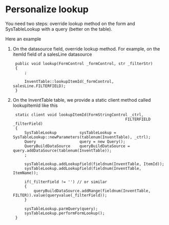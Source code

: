 # Personalize lookup #

You need two steps: override lookup method on the form and SysTableLookup with a query (better on the table).

Here an example

1) On the datasource field, override lookup method. For example, on the itemId field of a salesLine datasource 

		public void lookup(FormControl _formControl, str _filterStr)
		{
		    ;
	
		    InventTable::lookupItemId(_formControl, salesLine.FILTERFIELD);
		}


2) On the InventTable table, we provide a static client method called lookupItemId like this

		static client void lookupItemId(FormStringControl _ctrl,
		                                                FILTERFIELD _filterField) 
		{
		    SysTableLookup          sysTableLookup = SysTableLookup::newParameters(tablenum(InventTable), _ctrl);
		    Query                   query = new Query();
		    QueryBuildDataSource    queryBuildDataSource = query.addDataSource(tablenum(InventTable));
		    ;
		
		    sysTableLookup.addLookupfield(fieldnum(InventTable, ItemId));
		    sysTableLookup.addLookupfield(fieldnum(InventTable, ItemName));
		
		    if(_filterField != '') // or similar
		    {
		        queryBuildDataSource.addRange(fieldnum(InventTable, FILTER)).value(queryvalue(_filterField));
		    }
		   
		    sysTableLookup.parmQuery(query);
		    sysTableLookup.performFormLookup();
		}